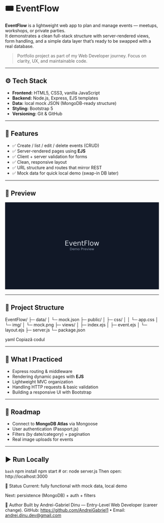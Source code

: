# 🎟️ EventFlow

**EventFlow** is a lightweight web app to plan and manage events — meetups, workshops, or private parties.  
It demonstrates a clean full-stack structure with server-rendered views, form handling, and a simple data layer that’s ready to be swapped with a real database.

> Portfolio project as part of my Web Developer journey. Focus on clarity, UX, and maintainable code.

---

## ⚙️ Tech Stack

- **Frontend:** HTML5, CSS3, vanilla JavaScript
- **Backend:** Node.js, Express, EJS templates
- **Data:** local mock JSON (MongoDB-ready structure)
- **Styling:** Bootstrap 5
- **Versioning:** Git & GitHub

---

## 🚀 Features

- ✅ Create / list / edit / delete events (CRUD)
- ✅ Server-rendered pages using **EJS**
- ✅ Client + server validation for forms
- ✅ Clean, responsive layout
- ✅ URL structure and routes that mirror REST
- ✅ Mock data for quick local demo (swap-in DB later)

---

## 📸 Preview

![Preview](public/img/mock.png)

---

## 🧩 Project Structure

EventFlow/
├─ data/
│ └─ mock.json
├─ public/
│ ├─ css/
│ │ └─ app.css
│ └─ img/
│ └─ mock.png
├─ views/
│ ├─ index.ejs
│ ├─ event.ejs
│ └─ layout.ejs
├─ server.js
└─ package.json

yaml
Copiază codul

---

## 🧠 What I Practiced

- Express routing & middleware
- Rendering dynamic pages with **EJS**
- Lightweight MVC organization
- Handling HTTP requests & basic validation
- Building a responsive UI with Bootstrap

---

## 🔮 Roadmap

- Connect to **MongoDB Atlas** via Mongoose
- User authentication (Passport.js)
- Filters (by date/category) + pagination
- Real image uploads for events

---

## ▶️ Run Locally

```bash```
npm install
npm start     # or: node server.js
Then open: http://localhost:3000

📌 Status
Current: fully functional with mock data, local demo

Next: persistence (MongoDB) + auth + filters

👤 Author
Built by Andrei-Gabriel Dinu — Entry-Level Web Developer (career change).
GitHub: https://github.com/AndreiGabriel1 • Email: andrei.dinu.dev@gmail.com